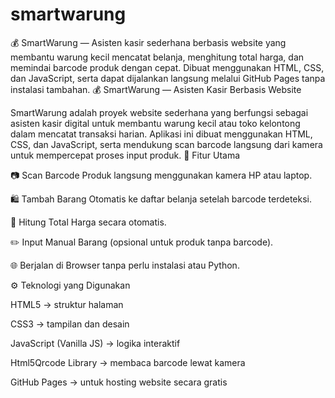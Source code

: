 # smartwarung
💰 SmartWarung — Asisten kasir sederhana berbasis website yang membantu warung kecil mencatat belanja, menghitung total harga, dan memindai barcode produk dengan cepat. Dibuat menggunakan HTML, CSS, dan JavaScript, serta dapat dijalankan langsung melalui GitHub Pages tanpa instalasi tambahan.
💰 SmartWarung — Asisten Kasir Berbasis Website

SmartWarung adalah proyek website sederhana yang berfungsi sebagai asisten kasir digital untuk membantu warung kecil atau toko kelontong dalam mencatat transaksi harian.
Aplikasi ini dibuat menggunakan HTML, CSS, dan JavaScript, serta mendukung scan barcode langsung dari kamera untuk mempercepat proses input produk.
🧠 Fitur Utama

📷 Scan Barcode Produk langsung menggunakan kamera HP atau laptop.

🛍️ Tambah Barang Otomatis ke daftar belanja setelah barcode terdeteksi.

💸 Hitung Total Harga secara otomatis.

✏️ Input Manual Barang (opsional untuk produk tanpa barcode).

🌐 Berjalan di Browser tanpa perlu instalasi atau Python.

⚙️ Teknologi yang Digunakan

HTML5 → struktur halaman

CSS3 → tampilan dan desain

JavaScript (Vanilla JS) → logika interaktif

Html5Qrcode Library → membaca barcode lewat kamera

GitHub Pages → untuk hosting website secara gratis


